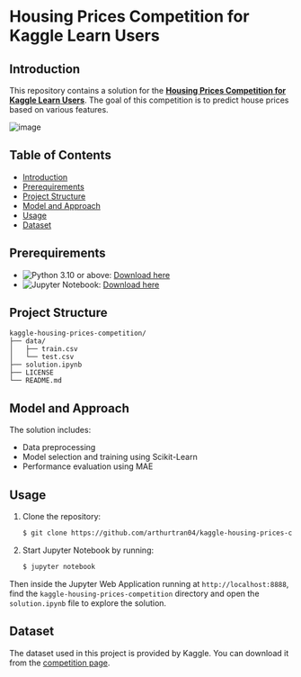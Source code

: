 # Housing Prices Competition for Kaggle Learn Users

## Introduction

This repository contains a solution for the [**Housing Prices Competition for Kaggle Learn Users**](https://www.kaggle.com/c/home-data-for-ml-course/overview). The goal of this competition is to predict house prices based on various features.

![image](https://github.com/user-attachments/assets/a1880b19-b161-43a0-9566-239512d2ef16)

## Table of Contents

- [Introduction](#introduction)
- [Prerequirements](#prerequirements)
- [Project Structure](#project-structure)
- [Model and Approach](#model-and-approach)
- [Usage](#usage)
- [Dataset](#dataset)

## Prerequirements

- ![Python 3.10](https://img.shields.io/badge/Python-3.10-blue) or above: [Download here](https://www.python.org/downloads)
- ![Jupyter Notebook](https://img.shields.io/badge/Jupyter%20Notebook-orange): [Download here](https://jupyter.org/install)

## Project Structure

```
kaggle-housing-prices-competition/
├── data/
│   ├── train.csv
│   └── test.csv
├── solution.ipynb
├── LICENSE
└── README.md
```

## Model and Approach

The solution includes:

- Data preprocessing
- Model selection and training using Scikit-Learn
- Performance evaluation using MAE

## Usage

1. Clone the repository:

    ```sh
    $ git clone https://github.com/arthurtran04/kaggle-housing-prices-competition.git
    ```

2. Start Jupyter Notebook by running:

    ```sh
    $ jupyter notebook
    ```

Then inside the Jupyter Web Application running at `http://localhost:8888`, find the `kaggle-housing-prices-competition` directory and open the `solution.ipynb` file to explore the solution.

## Dataset

The dataset used in this project is provided by Kaggle. You can download it from the [competition page](https://www.kaggle.com/c/home-data-for-ml-course/).
